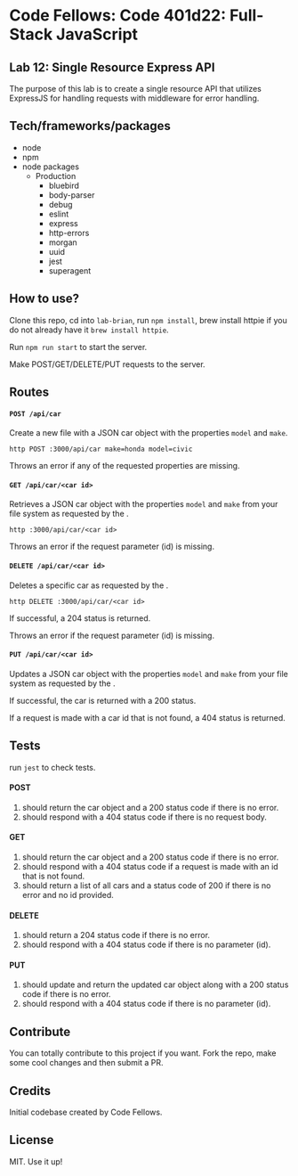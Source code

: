 # Code Fellows: Code 401d22: Full-Stack JavaScript

## Lab 12: Single Resource Express API

The purpose of this lab is to create a single resource API that utilizes ExpressJS for handling requests with middleware for error handling.

## Tech/frameworks/packages

- node 
- npm
- node packages
  - Production
    - bluebird
    - body-parser 
    - debug
    - eslint
    - express
    - http-errors
    - morgan
    - uuid
    - jest
    - superagent


## How to use?
Clone this repo, cd into `lab-brian`, run `npm install`, brew install httpie if you do not already have it `brew install httpie`. 

Run `npm run start` to start the server.

Make POST/GET/DELETE/PUT requests to the server.

## Routes

#### `POST /api/car`

Create a new file with a JSON car object with the properties `model` and `make`.

```
http POST :3000/api/car make=honda model=civic
```

Throws an error if any of the requested properties are missing.


#### `GET /api/car/<car id>`

Retrieves a JSON car object with the properties `model` and `make` from your file system as requested by the <car id>.

```
http :3000/api/car/<car id>
```

Throws an error if the request parameter (id) is missing.

#### `DELETE /api/car/<car id>`

Deletes a specific car as requested by the <car id>.

```
http DELETE :3000/api/car/<car id>
```

If successful, a 204 status is returned.

Throws an error if the request parameter (id) is missing.


#### `PUT /api/car/<car id>`

Updates a JSON car object with the properties `model` and `make` from your file system as requested by the <car id>.

If successful, the car is returned with a 200 status.

If a request is made with a car id that is not found, a 404 status is returned.

## Tests

run `jest` to check tests.

#### POST

1. should return the car object and a 200 status code if there is no error.
2. should respond with a 404 status code if there is no request body.

#### GET

1. should return the car object and a 200 status code if there is no error.
2. should respond with a 404 status code if a request is made with an id that is not found.
3. should return a list of all cars and a status code of 200 if there is no error and no id provided.

#### DELETE

1. should return a 204 status code if there is no error.
2. should respond with a 404 status code if there is no parameter (id).

#### PUT

1. should update and return the updated car object along with a 200 status code if there is no error.
2. should respond with a 404 status code if there is no parameter (id).

## Contribute

You can totally contribute to this project if you want. Fork the repo, make some cool changes and then submit a PR.

## Credits

Initial codebase created by Code Fellows.

## License

MIT. Use it up!